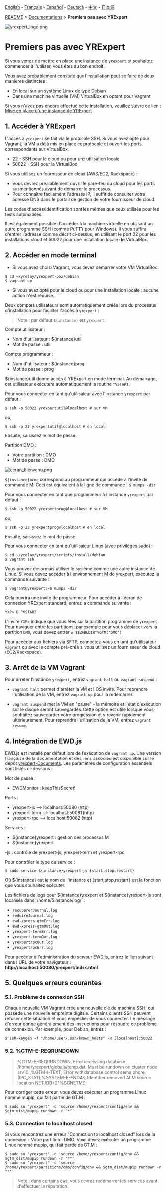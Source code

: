 [English](../en/README.md) - [Français](../fr/README.md) - [Español](../es/README.md) - [Deutsch](../de/README.md) - [中文](../zh/README.md) - [日本語](../ja/README.md)

[README](./README.md) > [Documentations](./accueil.md) > **Premiers pas avec YRExpert**

![yrexpert_logo.png](./yrexpert_logo.png)

# Premiers pas avec YRExpert

Si vous venez de mettre en place une instance de `yrexpert` et souhaitez commencer à l'utiliser, vous êtes au bon endroit.

Vous avez probablement constaté que l'installation peut se faire de deux manières distinctes :
* En local sur un système Linux de type Debian
* Dans une machine virtuelle (VM) VirtualBox en optant pour Vagrant

Si vous n'avez pas encore effectué cette installation, veuillez suivre ce lien : [Mise en place d'une instance de YRExpert](./construireUneInstance.md)

## 1. Accéder à YRExpert

L'accès à `yrexpert` se fait via le protocole SSH. Si vous avez opté pour Vagrant, la VM a déjà mis en place ce protocole et ouvert les ports correspondants sur VirtualBox.

* 22 - SSH pour le cloud ou pour une utilisation locale
* 50022 - SSH pour la VirtualBox

Si vous utilisez un fournisseur de cloud (AWS/EC2, Rackspace) :
* Vous devrez préalablement ouvrir le pare-feu du cloud pour les ports susmentionnés avant de démarrer le processus.
* Pour connaître facilement l'adresse IP, il suffit de consulter votre adresse DNS dans le portail de gestion de votre fournisseur de cloud.

Les codes d'accès/identification sont les mêmes que ceux utilisés pour les tests automatisés.

Il est également possible d'accéder à la machine virtuelle en utilisant un autre programme SSH (comme PuTTY pour Windows). Il vous suffira d'entrer l'adresse comme décrit ci-dessus, en utilisant le port 22 pour les installations cloud et 50022 pour une installation locale de VirtualBox.

## 2. Accéder en mode terminal

* Si vous avez choisi Vagrant, vous devez démarrer votre VM VirtualBox :

````shell
$ cd ~/yrelay/yrexpert-box/debian
$ vagrant up
````
* Si vous avez opté pour le cloud ou pour une installation locale : aucune action n'est requise.

Deux comptes utilisateurs sont automatiquement créés lors du processus d'installation pour faciliter l'accès à `yrexpert` :

>Note : par défaut `${instance}` est `yrexpert`.

Compte utilisateur :
* Nom d'utilisateur : ${instance}util
* Mot de passe : util

Compte programmeur :
* Nom d'utilisateur : ${instance}prog
* Mot de passe : prog

${instance}util donne accès à YRExpert en mode terminal. Au démarrage, cet utilisateur exécutera automatiquement la routine `^VSTART`.

Pour vous connecter en tant qu'utilisateur avec l'instance `yrexpert` par défaut :

````shell
$ ssh -p 50022 yrexpertutil@localhost # sur VM
````

ou,

````shell
$ ssh -p 22 yrexpertutil@localhost # en local
````

Ensuite, saisissez le mot de passe.



Partition DMO :
* Votre partition : DMO
* Mot de passe : DMO

![ecran_bienvenu.png](./ecran_bienvenu.png)

`${instance}prog` correspond au programmeur qui accède à l'invite de commande M. Ceci est équivalent à la ligne de commande : `$ mumps -dir`

Pour vous connecter en tant que programmeur à l'instance `yrexpert` par défaut :

````shell
$ ssh -p 50022 yrexpertprog@localhost # sur VM
````

ou,

````shell
$ ssh -p 22 yrexpertprog@localhost # en local
````

Ensuite, saisissez le mot de passe.

Pour vous connecter en tant qu'utilisateur Linux (avec privilèges sudo) :

````shell
$ cd ~/yrelay/yrexpert/scripts/install/debian
$ vagrant ssh
````

Vous pouvez désormais utiliser le système comme une autre instance de Linux. Si vous devez accéder à l'environnement M de yrexpert, exécutez la commande suivante :

````shell
$ vagrant@yrexpert:~$ mumps -dir
````

Cela ouvrira une invite de programmeur. Pour accéder à l'écran de connexion YRExpert standard, entrez la commande suivante :

````
YXP> D ^VSTART
````

L'invite `YXP>` indique que vous êtes sur la partition programme de `yrexpert`. Pour naviguer entre les partitions, par exemple pour vous déplacer vers la partition `DMO`, vous devez entrer `w $$ZGBLDIR^%GTM("DMO")`

Pour accéder aux fichiers via SFTP, connectez-vous en tant qu'utilisateur `vagrant` ou avec le compte pré-créé si vous utilisez un fournisseur de cloud (EC2/Rackspace).

## 3. Arrêt de la VM Vagrant

Pour arrêter l'instance `yrexpert`, entrez `vagrant halt` ou `vagrant suspend` :

* `vagrant halt` permet d'arrêter la VM et l'OS invité. Pour reprendre l'utilisation de la VM, entrez `vagrant up` pour la redémarrer.

* `vagrant suspend` met la VM en "pause" - la mémoire et l'état d'exécution sur le disque seront sauvegardés. Cette option est utile lorsque vous souhaitez sauvegarder votre progression et y revenir rapidement ultérieurement. Pour reprendre l'utilisation de la VM, entrez `vagrant resume`.

## 4. Intégration de EWD.js 

EWD.js est installé par défaut lors de l'exécution de `vagrant up`. Une version française de la documentation et des liens associés est disponible sur le dépôt [yrexpert-Documents](https://github.com/yrelay/yrexpert-Documents/raw/master/Ewd/EWD3_fr.pdf). Les paramètres de configuration essentiels sont listés ci-dessous :

Mot de passe :

* EWDMonitor : keepThisSecret!

Ports :

* yrexpert-js   --> localhost:50080 (http)
* yrexpert-term --> localhost:50081 (http)
* yrexpert-rpc  --> localhost:50082 (http)

Services :

* ${instance}yrexpert : gestion des processus M
* ${instance}yrexpert

-js : contrôle de yrexpert-js, yrexpert-term et yrexpert-rpc

Pour contrôler le type de service :

````shell
$ sudo service ${instance}yrexpert-js {start,stop,restart}
````

Où ${instance} est le nom de l'instance et {start,stop,restart} est la fonction que vous souhaitez exécuter.

Les fichiers de logs pour ${instance}yrexpert et ${instance}yrexpert-js sont localisés dans `/home/$instance/log/` :

* `recupererJournal.log`
* `reduireJournal.log`
* `ewd-xpress-gtmErr.log`
* `ewd-xpress-gtmOut.log`
* `yrexpert-termErr.log`
* `yrexpert-termOut.log`
* `yrexpertrpcOut.log`
* `yrexpertrpcErr.log`

Pour accéder à l'administration du serveur EWD.js, entrez le lien suivant dans l'URL de votre navigateur : **http://localhost:50080/yrexpert/index.html**

## 5. Quelques erreurs courantes

### 5.1. Problème de connexion SSH

Chaque nouvelle VM Vagrant crée une nouvelle clé de machine SSH, qui possède une nouvelle empreinte digitale. Certains clients SSH peuvent refuser cette situation et vous empêcher de vous connecter. Le message d'erreur donne généralement des instructions pour résoudre ce problème de connexion. Par exemple, pour Debian, entrez :

````shell
$ ssh-keygen -f "/home/user/.ssh/known_hosts" -R [localhost]:50022
````

### 5.2. %GTM-E-REQRUNDOWN

>%GTM-E-REQRUNDOWN, Error accessing database /home/yrexpert/globals/temp.dat.  Must
> be rundown on cluster node srv10.,%GTM-I-TEXT, Error with database control sema
>phore (IPC_STAT),%SYSTEM-E-ENO43, Identifier removed
>		At M source location NETJOB+2^%SGNETMZ

Pour corriger cette erreur, vous devez exécuter un programme Linux nommé mupip, qui fait partie de GT.M :

````shell
$ sudo su "yrexpert" -c 'source /home/yrexpert/config/env && $gtm_dist/mupip rundown -r "*"'
````

### 5.3. Connection to localhost closed

Si vous rencontrez une erreur "Connection to localhost closed" lors de la connexion - Votre partition : DMO. Vous devez exécuter un programme Linux nommé mupip, qui fait partie de GT.M :

````shell
$ sudo su "yrexpert" -c 'source /home/yrexpert/config/env && $gtm_dist/mupip rundown -r "*"'
$ sudo su "yrexpert" -c 'source /home/yrexpert/partitions/dmo/config/env && $gtm_dist/mupip rundown -r "*"'
````

>Note : dans certains cas, vous devrez redémarrer les services avant d'effectuer la réparation.
